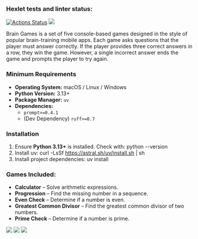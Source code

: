 ### Hexlet tests and linter status:
[![Actions Status](https://github.com/sssspoddub/python-project-49/actions/workflows/hexlet-check.yml/badge.svg)](https://github.com/sssspoddub/python-project-49/actions)
<a href="https://codeclimate.com/github/sssspoddub/python-project-49/maintainability"><img src="https://api.codeclimate.com/v1/badges/a8dae01847867e1f7921/maintainability" /></a>



Brain Games is a set of five console-based games designed in the style of popular brain-training mobile apps. Each game asks questions that the player must answer correctly. If the player provides three correct answers in a row, they win the game. However, a single incorrect answer ends the game and prompts the player to try again.

### Minimum Requirements
- **Operating System:** macOS / Linux / Windows
- **Python Version:** 3.13+
- **Package Manager:** `uv`
- **Dependencies:**
  - `prompt>=0.4.1`
  - (Dev Dependency) `ruff>=0.7`

### Installation
1. Ensure **Python 3.13+** is installed. Check with:
    python --version
2. Install uv:
    curl -LsSf https://astral.sh/uv/install.sh | sh
3. Install project dependencies:
    uv install

### Games Included: 
- **Calculator** – Solve arithmetic expressions.
- **Progression** – Find the missing number in a sequence.
- **Even Check** – Determine if a number is even.
- **Greatest Common Divisor** – Find the greatest common divisor of two numbers.
- **Prime Check** – Determine if a number is prime.

<a href="https://asciinema.org/a/kuUbtvEaECGkeZQb2rlxwkZqu" target="_blank"><img src="https://asciinema.org/a/kuUbtvEaECGkeZQb2rlxwkZqu.svg" /></a>
<a href="https://asciinema.org/a/r78C3gu69xWh2otdv5ijDrdbW" target="_blank"><img src="https://asciinema.org/a/r78C3gu69xWh2otdv5ijDrdbW.svg" /></a>
<a href="https://asciinema.org/a/7e95dudkooZPt9Irc9uNuAuTW" target="_blank"><img src="https://asciinema.org/a/7e95dudkooZPt9Irc9uNuAuTW.svg" /></a>
